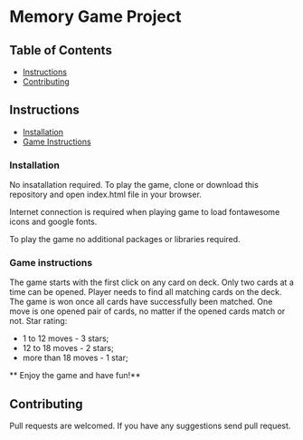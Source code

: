# Memory Game Project

## Table of Contents

* [Instructions](#instructions)
* [Contributing](#contributing)

## Instructions

* [Installation](#installation)
* [Game Instructions](#gameinstructions)

### Installation

No insatallation required. To play the game, clone or download this repository and open index.html file in your browser.

Internet connection is required when playing game to load fontawesome icons and google fonts.

To play the game no additional packages or libraries required.

### Game instructions

The game starts with the first click on any card on deck. Only two cards at a time can be opened. 
Player needs to find all matching cards on the deck. The game is won once all cards have successfully been matched. 
One move is one opened pair of cards, no matter if the opened cards match or not. 
Star rating:
* 1 to 12 moves - 3 stars;
* 12 to 18 moves - 2 stars;
* more than 18 moves - 1 star;


** Enjoy the game and have fun!**

## Contributing

Pull requests are welcomed. If you have any suggestions send pull request. 